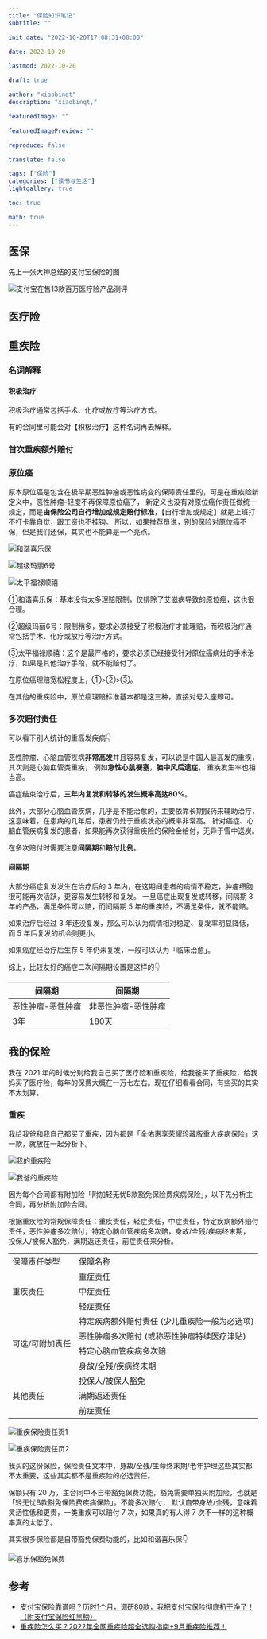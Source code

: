 ```yaml
---
title: "保险知识笔记"
subtitle: ""

init_date: "2022-10-20T17:08:31+08:00"

date: 2022-10-20

lastmod: 2022-10-20

draft: true

author: "xiaobinqt"
description: "xiaobinqt,"

featuredImage: ""

featuredImagePreview: ""

reproduce: false

translate: false

tags: ["保险"]
categories: ["读书与生活"]
lightgallery: true

toc: true

math: true
---
```


<!-- author： xiaobinqt -->
<!-- email： xiaobinqt@163.com -->
<!-- https://xiaobinqt.github.io -->
<!-- https://www.xiaobinqt.cn -->

## 医保

先上一张大神总结的支付宝保险的图

![支付宝在售13款百万医疗险产品测评](https://pic3.zhimg.com/v2-b6fb515478a2ecb86f00711f08658afe_r.jpg "支付宝在售13款百万医疗险产品测评")

## 医疗险

## 重疾险

### 名词解释

#### 积极治疗

积极治疗通常包括手术、化疗或放疗等治疗方式。

有的合同里可能会对【积极治疗】这种名词再去解释。

### 首次重疾额外赔付

### 原位癌

原本原位癌是包含在极早期恶性肿瘤或恶性病变的保障责任里的，可是在重疾险新定义中，恶性肿瘤-轻度不再保障原位癌了， 新定义也没有对原位癌作责任做统一规定，而是**由保险公司自行增加或规定赔付标准**，【自行增加或规定】就是上班打不打卡靠自觉，跟工资也不挂钩。 所以，如果推荐员说，别的保险对原位癌不保，但是我们还保，其实也不能算是一个亮点。

![和谐喜乐保](https://pic3.zhimg.com/v2-6a49f5221106b20c100d1de95ea5ecee_r.jpg '和谐喜乐保')

![超级玛丽6号](https://pic3.zhimg.com/v2-0c989fcd231374e14317ee0857bdc136_r.jpg '超级玛丽6号')

![太平福禄顺禧](https://pic2.zhimg.com/v2-745dfcd6239faa85dcc1a39d31171a1d_r.jpg '太平福禄顺禧')

①和谐喜乐保：基本没有太多理赔限制，仅排除了艾滋病导致的原位癌，这也很合理。

②超级玛丽6号：限制稍多，要求必须接受了积极治疗才能理赔，而积极治疗通常包括手术、化疗或放疗等治疗方式。

③太平福禄顺禧：这个是最严格的，要求必须已经接受针对原位癌病灶的手术治疗，如果是其他治疗手段，就不能赔付了。

在原位癌理赔宽松程度上，①>②>③。

在其他的重疾险中，原位癌理赔标准基本都是这三种，直接对号入座即可。

### 多次赔付责任

可以看下别人统计的重高发疾病:point_down:

[//]: # (![最高重发疾病统计【2020上半年】]&#40;https://pic3.zhimg.com/v2-2913a31bf3a5333235e70ec0169535da_r.jpg '最高重发疾病统计【2020上半年】'&#41;)

恶性肿瘤、心脑血管疾病**非常高发**并且容易复发，可以说是中国人最高发的重疾，其次则是心脑血管类重疾， 例如**急性心肌梗塞**，**脑中风后遗症**， 重疾发生率也相当高。

癌症结束治疗后，**三年内复发和转移的发生概率高达80%**。

此外，大部分心脑血管疾病，几乎是不能治愈的，主要依靠长期服药来辅助治疗，这意味着，在患病的几年后，患者仍处于重疾状态的概率非常高。 针对癌症、心脑血管疾病复发的患者，如果能再次获得重疾险的保险金给付，无异于雪中送炭。

在多次赔付时需要注意**间隔期**和**赔付比例**。

#### 间隔期

大部分癌症复发发生在治疗后的 3 年内，在这期间患者的病情不稳定，肿瘤细胞很可能再次活跃，更容易发生转移和复发。 一旦癌症出现复发或转移，间隔期 3 年的产品，满足条件可以赔，而间隔期 5 年的重疾险，不满足条件，就不能赔。

如果治疗后经过 3 年还没复发，那么可以认为病情相对稳定、复发率明显降低，而 5 年后复发的机会则更小。

如果癌症经治疗后生存 5 年仍未复发，一般可以认为「临床治愈」。

综上，比较友好的癌症二次间隔期设置是这样的:point_down:

|  间隔期   | 间隔期  |
|  ----  | ----  |
| 恶性肿瘤-恶性肿瘤  | 非恶性肿瘤-恶性肿瘤 |
| 3年  | 180天 |

## 我的保险

我在 2021 年的时候分别给我自己买了医疗险和重疾险，给我爸买了重疾险，给我妈买了医疗险，每年的保费大概在一万七左右。现在仔细看看合同，有些买的其实 不太划算。

### 重疾

我给我爸和我自己都买了重疾，因为都是「全佑惠享荣耀珍藏版重大疾病保险」这一款，就放在一起分析下。

![我的重疾险](https://cdn.xiaobinqt.cn/xiaobinqt.io/20221021/740ae43acb034ff0966368990671a86b.png?imageView2/0/q/75|watermark/2/text/eGlhb2JpbnF0/font/dmlqYXlh/fontsize/1000/fill/IzVDNUI1Qg==/dissolve/52/gravity/SouthEast/dx/15/dy/15 '我的重疾险')

![我爸的重疾险](https://cdn.xiaobinqt.cn/xiaobinqt.io/20221021/f5b7e8c6e45940dca994d4847e1c4efb.png?imageView2/0/q/75|watermark/2/text/eGlhb2JpbnF0/font/dmlqYXlh/fontsize/1000/fill/IzVDNUI1Qg==/dissolve/52/gravity/SouthEast/dx/15/dy/15 '我爸的重疾险')

因为每个合同都有附加险「附加轻无忧B款豁免保险费疾病保险」，以下先分析主合同，再分析附加险合同。

根据重疾险的常规保障责任：重疾责任，轻症责任，中症责任，特定疾病额外赔付责任，恶性肿瘤多次赔付，特定心脑血管疾病多次赔，身故/全残/疾病终末期， 投保人/被保人豁免，满期返还责任，前症责任来分析。


<table>
    <tr>
        <td>保障责任类型</td>
        <td>保障名称</td>
    </tr>
    <tr>
        <td rowspan="3">重疾责任</td>
        <td>重症责任</td>
    </tr>
    <tr>
        <td>中症责任</td>
    </tr>
    <tr>
        <td>轻症责任</td>
    </tr>
    <tr>
        <td rowspan="4">可选/可附加责任</td>
        <td>特定疾病额外赔付责任 (少儿重疾险一般为必选项)</td>
    </tr>
    <tr>
        <td>恶性肿瘤多次赔付 (或称恶性肿瘤特续医疗津贴)</td>
    </tr>
    <tr>
        <td>特定心脑血管疾病多次赔</td>
    </tr>
    <tr>
        <td>身故/全残/疾病终末期</td>
    </tr>
    <tr>
        <td rowspan="3">其他责任</td>
        <td>投保人/被保人豁免</td>
    </tr>
    <tr>
        <td>满期返还责任</td>
    </tr>
    <tr>
        <td>前症责任</td>
    </tr>
</table>

![重疾保险责任页1](https://cdn.xiaobinqt.cn/xiaobinqt.io/20221021/976b8345bfc5499ba485af05ac9cefc6.png?imageView2/0/q/75|watermark/2/text/eGlhb2JpbnF0/font/dmlqYXlh/fontsize/1000/fill/IzVDNUI1Qg==/dissolve/52/gravity/SouthEast/dx/15/dy/15 '重疾保险责任页1')

![重疾保险责任页2](https://cdn.xiaobinqt.cn/xiaobinqt.io/20221021/9a920335edd64485a566d2c5acdebaae.png?imageView2/0/q/75|watermark/2/text/eGlhb2JpbnF0/font/dmlqYXlh/fontsize/1000/fill/IzVDNUI1Qg==/dissolve/52/gravity/SouthEast/dx/15/dy/15 '重疾保险责任页2')

我买的这份保险，保险责任文本中，身故/全残/生命终末期/老年护理这些其实都不太重要，这些其实都不是重疾险的必选责任。

保额只有 20 万，主合同中不自带豁免保费功能，豁免需要单独买附加险，也就是「轻无忧B款豁免保险费疾病保险」。不能多次赔付， 默认自带身故/全残，意味着灵活性低和更贵，一类重疾可以赔付 7 次，如果真的有人得 7 次不一样的这种概率真的太低了。

其实很多保险都是自带豁免保费功能的，比如和谐喜乐保:point_down:

![喜乐保豁免保费](https://cdn.xiaobinqt.cn/xiaobinqt.io/20221021/ff14946a6f6f453f8223780ae641b5a9.png '喜乐保豁免保费')

## 参考

+ [支付宝保险靠谱吗？历时1个月，调研80款，我把支付宝保险彻底扒干净了！（附支付宝保险红黑榜）](https://zhuanlan.zhihu.com/p/404223870)
+ [重疾险怎么买？2022年全网重疾险超全选购指南+9月重疾险推荐！](https://zhuanlan.zhihu.com/p/357885556)





